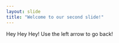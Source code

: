 ```yaml
---
layout: slide
title: "Welcome to our second slide!"
---
```

Hey Hey Hey!
Use the left arrow to go back!
